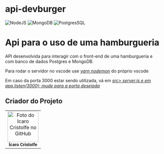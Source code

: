 # api-devburger

![NodeJS](https://img.shields.io/badge/Node.js-43853D?style=for-the-badge&logo=node.js&logoColor=white)
![MongoDB](https://img.shields.io/badge/MongoDB-4EA94B?style=for-the-badge&logo=mongodb&logoColor=white)
![PostgresSQL](https://img.shields.io/badge/PostgreSQL-316192?style=for-the-badge&logo=postgresql&logoColor=white)

<h1> Api para o uso de uma hamburgueria </h1>

<p> API desenvolvida para interagir com o front-end de uma hamburgueria e com banco de dados Postgres e MongoDB.</p>

<p> Para rodar o servidor no vscode use <i><u>yarn nodemon</u> </i> do próprio vscode</p>
<p> Em caso da porta 3000 estar sendo utilizada, vá em <i><u> src> server.js e em app.listen(3000); mude para a porta desejada</u> </i> </p> 

## Criador do Projeto
<table>
  <tr>
    <td align="center">
      <a href="#">
        <img src="https://avatars.githubusercontent.com/u/82662425?v=4" width="100px;" alt="Foto do Icaro Cristolfe no GitHub"/><br>
        <sub>
          <b>Ícaro Cristolfe</b>
        </sub>
      </a>
    </td>
  </tr>
</table>
